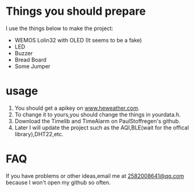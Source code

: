 # Things you should prepare    
I use the things below to make the project:    
* WEMOS Lolin32 with OLED (It seems to be a fake)    
* LED    
* Buzzer    
* Bread Board    
* Some Jumper    
# usage    
1. You should get a apikey on www.heweather.com.    
2. To change it to yours,you should change the things in yourdata.h.        
3. Download the Timelib and TimeAlarm on PaulStoffregen's github.    
4. Later I will update the project such as the AQI,BLE(wait for the offical library),DHT22,etc.     
# FAQ    
If you have problems or other ideas,email me at 2582008641@qq.com because I won't open my github so often.
